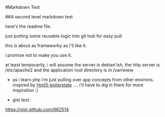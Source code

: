#Markdown Test

##A second level markdown test

here's the readme file.

just putting some reusable logic into git hub for easy pull.

this is about as frameworky as i'll like it.

i promise not to make you use it.

at least temporarily, i will assume the server is debian'ish, the http server is /etc/apache2 and the application root directory is in /var/www

* as i learn php i'm just pulling over app concepts from other environs. inspired by [html5-boilerplate](http://github.com/paulirish/html5-boilerplate) .... i'll have to dig in there for more inspiration :)

* gist test:

https://gist.github.com/662514